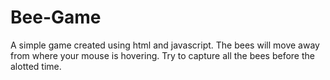 # Bee-Game
A simple game created using html and javascript.
The bees will move away from where your mouse is hovering.
Try to capture all the bees before the alotted time.

